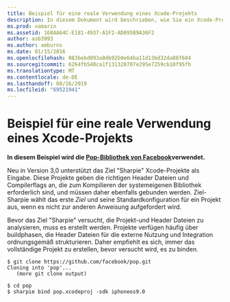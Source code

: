 ```yaml
---
title: Beispiel für eine reale Verwendung eines Xcode-Projekts
description: In diesem Dokument wird beschrieben, wie Sie ein Xcode-Projekt als direkte Eingabe für den Ziel-Sharpie verwenden, C# wodurch der Prozess zum Erstellen von Bindungen zum Ziel-C-Code vereinfacht wird.
ms.prod: xamarin
ms.assetid: 168AA64C-E181-4937-A1F2-AD095B9A36F2
author: asb3993
ms.author: amburns
ms.date: 01/15/2016
ms.openlocfilehash: 083bebd093a8db92b0e64ba11d13bd32da88f604
ms.sourcegitcommit: 6264fb540ca1f131328707e295e7259cb10f95fb
ms.translationtype: MT
ms.contentlocale: de-DE
ms.lasthandoff: 08/16/2019
ms.locfileid: "69521941"
---
```

# <a name="real-world-example-using-an-xcode-project"></a>Beispiel für eine reale Verwendung eines Xcode-Projekts

**In diesem Beispiel wird die [Pop-Bibliothek von Facebook](https://github.com/facebook/pop)verwendet.**

Neu in Version 3,0 unterstützt das Ziel "Sharpie" Xcode-Projekte als Eingabe. Diese Projekte geben die richtigen Header Dateien und Compilerflags an, die zum Kompilieren der systemeigenen Bibliothek erforderlich sind, und müssen daher ebenfalls gebunden werden. Ziel-Sharpie wählt das erste _Ziel_ und seine Standardkonfiguration für ein Projekt aus, wenn es nicht zur anderen Anweisung aufgefordert wird.

Bevor das Ziel "Sharpie" versucht, die Projekt-und Header Dateien zu analysieren, muss es erstellt werden. Projekte verfügen häufig über buildphasen, die Header Dateien für die externe Nutzung und Integration ordnungsgemäß strukturieren. Daher empfiehlt es sich, immer das vollständige Projekt zu erstellen, bevor versucht wird, es zu binden.

```
$ git clone https://github.com/facebook/pop.git
Cloning into 'pop'...
   (more git clone output)

$ cd pop
$ sharpie bind pop.xcodeproj -sdk iphoneos9.0
```
